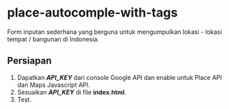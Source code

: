 # place-autocomple-with-tags

Form inputan sederhana yang berguna untuk mengumpulkan lokasi - lokasi tempat / bangunan di Indonesia.

## Persiapan
1. Dapatkan **_API_KEY_**  dari console Google API dan enable untuk Place API dan Maps Javascript API.
2. Sesuaikan **_API_KEY_** di file **index.html**.
3. Test.



